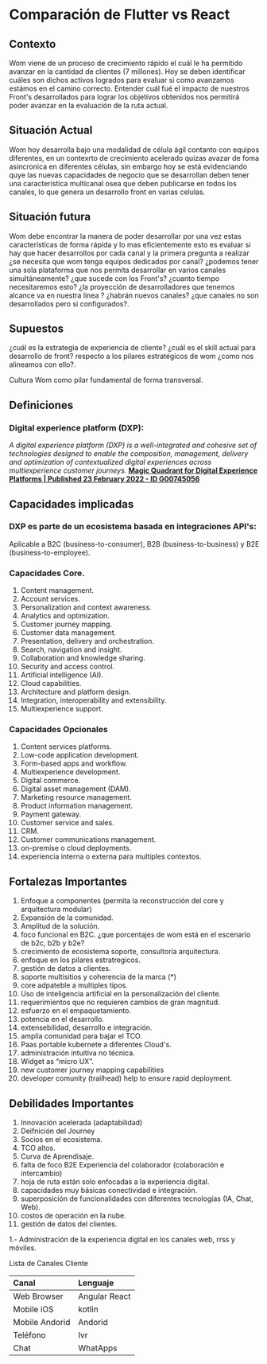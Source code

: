# Comparación de Flutter vs React

## Contexto
Wom viene de un proceso de crecimiento rápido el cuál le ha permitido avanzar en la cantidad de clientes (7 millones).
Hoy se deben identificar cuáles son dichos activos logrados para evaluar si como avanzamos estámos en el camino correcto.
Entender cuál fué el impacto de nuestros Front's desarrollados para lograr los objetivos obtenidos nos permitirá poder avanzar en la evaluación de la ruta actual.

## Situación Actual
Wom hoy desarrolla bajo una modalidad de célula ágil contanto con equipos diferentes, en un contexrto de crecimiento acelerado quizas avazar de foma asincronica 
en diferentes células, sin embargo hoy se está evidenciando quye las nuevas capacidades de negocio que se desarrollan deben tener una característica multicanal 
osea que deben publicarse en todos los canales, lo que genera un desarrollo front en varias celulas.

## Situación futura
Wom debe encontrar la manera de poder desarrollar por una vez estas características de forma rápida y lo mas eficientemente esto es evaluar si hay que hacer desarrollos por cada canal
y la primera pregunta a realizar ¿se necesita que wom tenga equipos dedicados por canal? ¿podemos tener una sola plataforma que nos permita desarrollar en varios canales simultáneamente?
¿que sucede con los Front's? ¿cuanto tiempo necesitaremos esto? ¿la proyección de desarrolladores que tenemos alcance va en nuestra linea ? ¿habrán nuevos canales? ¿que canales no son desarrollados pero si configurados?.

## Supuestos
¿cuál es la estrategia de experiencia de cliente?
¿cuál es el skill actual para desarrollo de front?
respecto a los pilares estratégicos de wom ¿como nos alineamos con ello?.

Cultura Wom como pilar fundamental de forma transversal.

## Definiciones

### Digital experience platform (DXP):

*A digital experience platform (DXP) is a well-integrated and cohesive set of technologies designed to enable the composition, management, delivery and optimization of contextualized digital experiences across multiexperience customer journeys.*
**[Magic Quadrant for Digital Experience Platforms | Published 23 February 2022 - ID G00745056](https://www.gartner.com/doc/reprints?id=1-28QZ3VMN&ct=220114&st=sb)**

## Capacidades implicadas
### DXP es parte de un ecosistema basada en integraciones API's:

Aplicable a B2C (business-to-consumer), B2B (business-to-business) y B2E (business-to-employee).

### Capacidades Core.
1. Content management.
1. Account services.
1. Personalization and context awareness.
1. Analytics and optimization.
1. Customer journey mapping.
1. Customer data management.
1. Presentation, delivery and orchestration.
1. Search, navigation and insight.
1. Collaboration and knowledge sharing.
1. Security and access control.
1. Artificial intelligence (AI).
1. Cloud capabilities.
1. Architecture and platform design.
1. Integration, interoperability and extensibility.
1. Multiexperience support.
### Capacidades Opcionales
1. Content services platforms.
1. Low-code application development.
1. Form-based apps and workflow.
1. Multiexperience development.
1. Digital commerce.
1. Digital asset management (DAM).
1. Marketing resource management.
1. Product information management.
1. Payment gateway.
1. Customer service and sales.
1. CRM.
1. Customer communications management.
1. on-premise o cloud deployments.
1. experiencia interna o externa para multiples contextos. 

## Fortalezas Importantes
1. Enfoque a componentes (permita la reconstrucción del core y arquitectura modular)
1. Expansión de la comunidad.
1. Amplitud de la solución.
1. foco funcional en B2C. ¿que porcentajes de wom está en el escenario de b2c, b2b y b2e?
1. crecimiento de ecosistema soporte, consultoría arquitectura.
1. enfoque en los pilares estratregicos.
1. gestión de datos a clientes.
1. soporte multisitios y coherencia de la marca (*)
1. core adpateble a multiples tipos.
1. Uso de inteligencia artificial en la personalización del cliente.
1. requerimientos que no requieren cambios de gran magnitud.
1. esfuerzo en el empaquetamiento.
1. potencia en el desarrollo.
1. extensebilidad, desarrollo e integración.
1. amplia comunidad para bajar el TCO.
1. Paas portable kubernete a diferentes Cloud's.
1. administración intuitiva no técnica.
1. Widget as “micro UX”.
1. new customer journey mapping capabilities
1. developer comunity (trailhead) help to ensure rapid deployment.  

## Debilidades Importantes
1. Innovación acelerada (adaptabilidad)
1. Deifnición del Journey
1. Socios en el ecosistema.
1. TCO altos.
1. Curva de Aprendisaje.
1. falta de foco B2E Experiencia del colaborador (colaboración e intercambio)
1. hoja de ruta están solo enfocadas a la experiencia digital.
1. capacidades muy básicas conectividad e integración.
1. superposición de funcionalidades con diferentes tecnologías (IA, Chat, Web).
1. costos de operación en la nube.
1. gestión de datos del clientes.


1.- Administración de la experiencia digital en los canales web, rrss y móviles.

Lista de Canales Cliente

|Canal|Lenguaje|
|:--|:--|
|Web Browser|Angular React|
|Mobile iOS|kotlin|
|Mobile Andorid|Andorid|
|Teléfono|Ivr|
|Chat| WhatApps|
